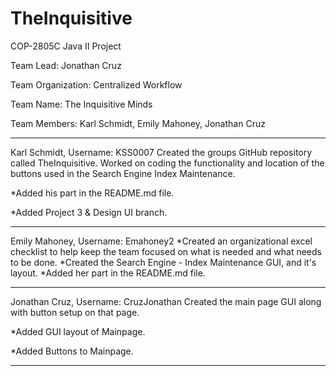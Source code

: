 # TheInquisitive

COP-2805C Java II Project



Team Lead:  Jonathan Cruz

  Team Organization:  Centralized Workflow

  Team Name:  The Inquisitive Minds

  Team Members:  Karl Schmidt, Emily Mahoney, Jonathan Cruz


----------------------------------------------------------------------------

Karl Schmidt, Username: KSS0007
  Created the groups GitHub repository called TheInquisitive.
  Worked on coding the functionality and location of the buttons used in the Search Engine Index Maintenance.

*Added his part in the README.md file.

*Added Project 3 & Design UI branch.


----------------------------------------------------------------------------

Emily Mahoney, Username: Emahoney2
  *Created an organizational excel checklist to help keep the team focused on what is needed and what needs to be done.
  *Created the Search Engine - Index Maintenance GUI, and it's layout.
  *Added her part in the README.md file.
  
  
  ----------------------------------------------------------------------------
  
Jonathan Cruz, Username:  CruzJonathan
  Created the main page GUI along with button setup on that page.  
  
  *Added GUI layout of Mainpage.
  
  *Added Buttons to Mainpage.
  
----------------------------------------------------------------------------
